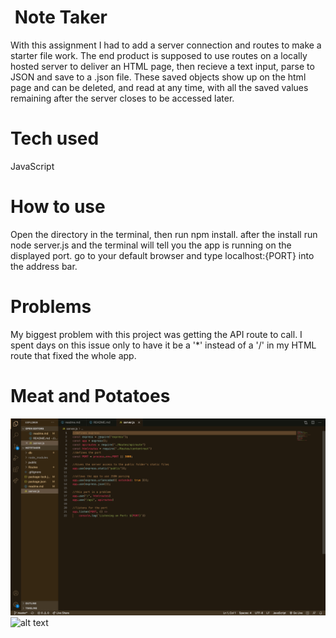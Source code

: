 #  Note Taker 
With this assignment I had to add a server connection and routes to make a starter file work. The end product is supposed to use routes on a locally hosted server to deliver an HTML page, then recieve a text input, parse to JSON and save to a .json file. These saved objects show up on the html page and can be deleted, and read at any time, with all the saved values remaining after the server closes to be accessed later.

# Tech used
JavaScript

# How to use
Open the directory in the terminal, then run npm install. after the install run node server.js and the terminal will tell you the app is running on the displayed port. go to your default browser and type localhost:{PORT} into the address bar.

# Problems
My biggest problem with this project was getting the API route to call. I spent days on this issue only to have it be a '*' instead of a '/' in my HTML route that fixed the whole app.

# Meat and Potatoes 

![alt text](serverjs.png)
![alt text](http://serverjs.png)